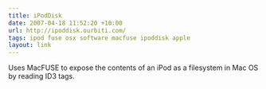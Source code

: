 ```yaml
---
title: iPodDisk
date: 2007-04-18 11:52:20 +10:00
url: http://ipoddisk.ourbiti.com/
tags: ipod fuse osx software macfuse ipoddisk apple
layout: link
---
```

Uses MacFUSE to expose the contents of an iPod as a filesystem in Mac OS by reading ID3 tags.
